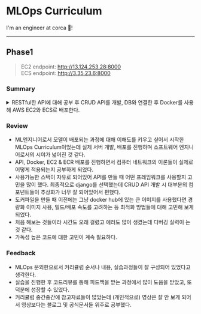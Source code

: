 # MLOps Curriculum

I'm an engineer at corca :whale:!

---

## Phase1

> EC2 endpoint: http://13.124.253.28:8000 <br>
> ECS endpoint: http://3.35.23.6:8000

### Summary

<details>
<summary>RESTful한 API에 대해 공부 후 CRUD API를 개발, DB와 연결한 후 Docker를 사용해 AWS EC2와 ECS로 배포한다.</summary>
<p>

| Course                  | :balloon:                                                |
| :---------------------- | :------------------------------------------------------- |
| MLOps란 무엇인가        |                                                          |
| Git                     | [#1](https://github.com/Taehee-K/MLOpsCurriculum/pull/1) |
| RESTful API             | [#2](https://github.com/Taehee-K/MLOpsCurriculum/pull/2) |
| Database                |                                                          |
| Server Development      | [#3](https://github.com/Taehee-K/MLOpsCurriculum/pull/3) |
| Docker                  | [#6](https://github.com/Taehee-K/MLOpsCurriculum/pull/6) |
| Cloud Computing Service | [#9](https://github.com/Taehee-K/MLOpsCurriculum/pull/9) |

</p>
</details>

### Review

- ML엔지니어로서 모델이 배포되는 과정에 대해 이해도를 키우고 싶어서 시작한 MLOps Curriculum이었는데 실제 서버 개발, 배포를 진행하며 소프트웨어 엔지니어로서의 시야가 넓어진 것 같다.
- API, Docker, EC2 & ECR 배포를 진행하면서 컴퓨터 네트워크의 이론들이 실제로 어떻게 적용되는지 공부하게 되었다.
- 사용가능한 스택이 자유로 되어있어 API를 만들 때 어떤 프레임워크를 사용할지 고민을 많이 했다. 최종적으로 django를 선택했는데 CRUD API 개발 시 대부분의 컴포넌트들이 추상화가 너무 잘 되어있어서 편했다.
- 도커파일을 만들 때 이전에는 그냥 docker hub에 있는 큰 이미지를 사용했다면 경량화 이미지 사용, 빌드/배포 속도를 고려하는 등 최적화 방법들에 대해 고민해 보게 되었다.
- 처음 해보는 것들이라 시간도 오래 걸렸고 에러도 많이 생겼는데 디버깅 실력이 는 것 같다.
- 가독성 높은 코드에 대한 고민이 계속 필요하다.

### Feedback

- MLOps 문외한으로서 커리큘럼 순서나 내용, 실습과정들이 잘 구성되어 있었다고 생각한다.
- 실습을 진행한 후 코드리뷰를 통해 피드백을 받는 과정에서 많이 도움을 받았고, 또 덕분에 성장할 수 있었다.
- 커리큘럼 중간중간에 참고자료들이 많았는데 (개인적으로) 영상은 잘 안 보게 되어서 영상보다는 블로그 및 공식문서들 위주로 공부했다.
